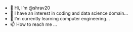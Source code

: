 - 👋 Hi, I’m @shrav20
- 👀 I have an interest in coding and data science domain...
- 🌱 I’m currently learning computer engineering...
- 📫 How to reach me ...

<!---
shrav20/shrav20 is a ✨ special ✨ repository because its `README.md` (this file) appears on your GitHub profile.
You can click the Preview link to take a look at your changes.
--->

